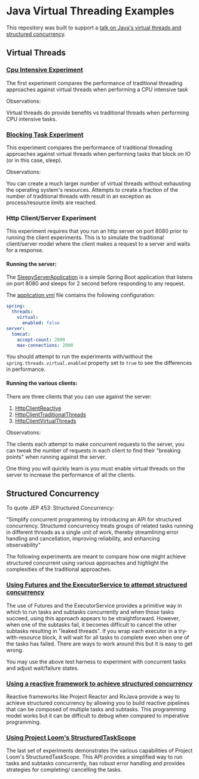 # Java Virtual Threading Examples 

This repository was built to support a [talk on Java's virtual threads and structured concurrency](https://docs.google.com/presentation/d/1hzSnyir5_3TAXnjFKGC_1KGoWiSzZ92qM6NpAWgm_l8/edit#slide=id.p).


## Virtual Threads

### [Cpu Intensive Experiment](client/src/main/java/org/threading/virtual/simple/CpuIntensiveTasks.java)

The first experiment compares the performance of traditional threading approaches against virtual threads when performing
a CPU intensive task

Observations:

Virtual threads do provide benefits vs traditional threads when performing CPU intensive tasks.

### [Blocking Task Experiment]((client/src/main/java/org/threading/virtual/simple/BlockingTasks.java))

This experiment compares the performance of traditional threading approaches against virtual threads when performing
tasks that block on IO (or in this case, sleep).

Observations:

You can create a much larger number of virtual threads without exhausting the operating system's resources. Attempts to
create a fraction of the number of traditional threads with result in an exception as process/resource limits are reached.

### Http Client/Server Experiment

This experiment requires that you run an http server on port 8080 prior to running the client experiments. This is to
simulate the traditional client/server model where the client makes a request to a server and waits for a response.

#### Running the server:

The [SleepyServerApplication](sleepy-server/src/main/java/org/threading/sleepyserver/SleepyServerApplication.java) is a
simple Spring Boot application that listens on port 8080 and sleeps for 2 second before responding to any request.

The [application.yml](sleepy-server/src/main/resources/application.yml) file contains the following configuration:

```yaml
spring:
  threads:
    virtual:
      enabled: false
server:
  tomcat:
    accept-count: 2000
    max-connections: 2000
```

You should attempt to run the experiments with/without the `spring.threads.virtual.enabled` property set to `true` to see
the differences in performance.

#### Running the various clients:

There are three clients that you can use against the server:

1. [HttpClientReactive](client/src/main/java/org/threading/virtual/http/HttpClientReactive.java)
2. [HttpClientTraditionalThreads](client/src/main/java/org/threading/virtual/http/HttpClientTraditionalThreads.java)
3. [HttpClientVirtualThreads](client/src/main/java/org/threading/virtual/http/HttpClientVirtualThreads.java)

Observations:

The clients each attempt to make concurrent requests to the server, you can tweak the number of requests in each client
to find their "breaking points" when running against the server.

One thing you will quickly learn is you must enable virtual threads on the server to increase the performance of all
the clients.

## Structured Concurrency

To quote JEP 453: Structured Concurrency:

"Simplify concurrent programming by introducing an API for structured concurrency. Structured concurrency treats groups
of related tasks running in different threads as a single unit of work, thereby streamlining error handling and
cancellation, improving reliability, and enhancing observability"

The following experiments are meant to compare how one might achieve structured concurrent using various approaches and
highlight the complexities of the traditional approaches.

### [Using Futures and the ExecutorService to attempt structured concurrency](client/src/main/java/org/threading/coordinate/UnstructuredExperiments.java)

The use of Futures and the ExecutorService provides a primitive way in which to run tasks and subtasks concurrently and
when those tasks succeed, using this approach appears to be straightforward. However, when one of the subtasks fail,
it becomes difficult to cancel the other subtasks resulting in "leaked threads". If you wrap each executor in a try-with-resource
block, it will wait for all tasks to complete even when one of the tasks has failed. There are ways to work around this
but it is easy to get wrong.

You may use the above test harness to experiment with concurrent tasks and adjust wait/failure states.

### [Using a reactive framework to achieve structured concurrency](client/src/main/java/org/threading/coordinate/ReactiveExperiments.java)

Reactive frameworks like Project Reactor and RxJava provide a way to achieve structured concurrency by allowing you to
build reactive pipelines that can be composed of multiple tasks and subtasks. This programming model works but it can be
difficult to debug when compared to imperative programming.

### [Using Project Loom's StructuredTaskScope](client/src/main/java/org/threading/coordinate/StructuredExperiments.java)

The last set of experiments demonstrates the various capabilities of Project Loom's StructuredTaskScope. This API provides
a simplified way to run tasks and subtasks concurrently, has robust error handling and provides strategies for completing/
cancelling the tasks.
